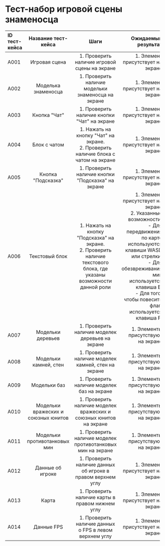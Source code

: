 # **Тест-набор игровой сцены знаменосца**

| ID тест-кейса |         Название тест-кейса         |                                                           Шаги                                                            |                                                                                                                                                                                                                                  Ожидаемый результат |
| :------------ | :---------------------------------: | :-----------------------------------------------------------------------------------------------------------------------: | ---------------------------------------------------------------------------------------------------------------------------------------------------------------------------------------------------------------------------------------------------: |
| A001          |            Игровая сцена            |                                       1. Проверить наличие игровой сцены на экране                                        |                                                                                                                                                                                                                    1. Элемент присутствует на экране |
| A002          |         Моделька знаменосца         |                                    1. Проверить наличие модельки знаменосца на экране                                     |                                                                                                                                                                                                                    1. Элемент присутствует на экране |
| A003          |            Кнопка "Чат"             |                                        1. Проверить наличие кнопки "Чат" на экране                                        |                                                                                                                                                                                                                    1. Элемент присутствует на экране |
| A004          |            Блок с чатом             |                   1. Нажать на кнопку "Чат" на экране.<br> 2. Проверить наличие блока с чатом на экране                   |                                                                                                                                                                                                                    1. Элемент присутствует на экране |
| A005          |         Кнопка "Подсказка"          |                                     1. Проверить наличие кнопки "Подсказка" на экране                                     |                                                                                                                                                                                                                    1. Элемент присутствует на экране |
| A006          |           Текстовый блок            | 1. Нажать на кнопку "Подсказка" на экране.<br> 2. Проверить наличие текстового блока, где указаны возможности данной роли | 1. Элемент присутствует на экране<br>2. Указанные возможности:<br>- Для передвижения по карте используются клавиши WASD или стрелки.<br>- Для обезвреживания мин используется клавиша E.<br>- Для того, чтобы повесить флаг, используется клавиша F. |
| A007          |          Модельки деревьев          |                                      1. Проверить наличие моделек деревьев на экране                                      |                                                                                                                                                                                                                   1. Элементы присутствуют на экране |
| A008          |        Модельки камней, стен        |                                    1. Проверить наличие моделек камней, стен на экране                                    |                                                                                                                                                                                                                   1. Элементы присутствуют на экране |
| A009          |            Модельки баз             |                                        1. Проверить наличие моделек баз на экране                                         |                                                                                                                                                                                                                   1. Элементы присутствуют на экране |
| A010          | Модельки вражеских и союзных юнитов |                             1. Проверить наличие моделек вражеских и союзных юнитов на экране                             |                                                                                                                                                                                                                   1. Элементы присутствуют на экране |
| A011          |    Модельки противотанковых мин     |                                1. Проверить наличие моделек противотанковых мин на экране                                 |                                                                                                                                                                                                                   1. Элементы присутствуют на экране |
| A012          |          Данные об игроке           |                                1. Проверить наличие данных об игроке в правом верхнем углу                                |                                                                                                                                                                                                                    1. Элемент присутствует на экране |
| A013          |                Карта                |                                      1. Проверить наличие карты в правом нижнем углу                                      |                                                                                                                                                                                                                    1. Элемент присутствует на экране |
| A014          |             Данные FPS              |                                  1. Проверить наличие данных о FPS в левом верхнем углу                                   |                                                                                                                                                                                                                    1. Элемент присутствует на экране |
